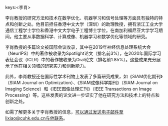 keys:<李肖>


李肖教授的研究方法和技术在数学优化、机器学习和信号处理等方面具有独特的特点和创新之处。他目前担任香港中文大学（深圳）的助理教授，拥有浙江工业大学通信工程学士学位和香港中文大学电子工程博士学位。在南加利福尼亚大学学习期间，他主要从事数据科学、计算成像、机器学习和数学优化等领域的研究。

李肖教授的多篇论文被国际会议收录，其中在2019年神经信息处理系统大会（NeurIPS）中的著作被收录为Spotlight论文（排名前3%），在2020年国际学习表征会议（ICLR）中的著作被收录为Oral论文（排名前1.85%）。这些成果充分展示了他在相关领域的研究实力和创新能力。

此外，李肖教授还在国际性学术刊物上发表了多篇研究成果，如《SIAM优化期刊》（SIAM Journal on Optimization）、《SIAM成像科学期刊》（SIAM Journal on Imaging Science）和《IEEE图像处理汇刊》（IEEE Transactions on Image Processing）等。这些发表的论文进一步证实了他在研究方法和技术上的特点和创新之处。

如需了解更多关于李肖教授的信息，可以通过发送电子邮件至lixiao@cuhk.edu.cn与他联系。